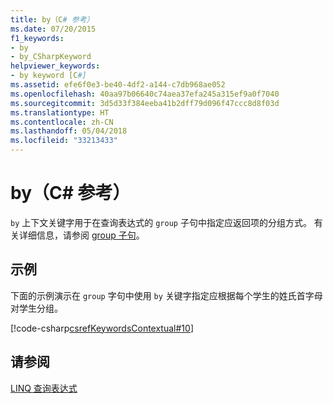 ```yaml
---
title: by（C# 参考）
ms.date: 07/20/2015
f1_keywords:
- by
- by_CSharpKeyword
helpviewer_keywords:
- by keyword [C#]
ms.assetid: efe6f0e3-be40-4df2-a144-c7db968ae052
ms.openlocfilehash: 40aa97b06640c74aea37efa245a315ef9a0f7040
ms.sourcegitcommit: 3d5d33f384eeba41b2dff79d096f47ccc8d8f03d
ms.translationtype: HT
ms.contentlocale: zh-CN
ms.lasthandoff: 05/04/2018
ms.locfileid: "33213433"
---
```

# <a name="by-c-reference"></a>by（C# 参考）
`by` 上下文关键字用于在查询表达式的 `group` 子句中指定应返回项的分组方式。 有关详细信息，请参阅 [group 子句](../../../csharp/language-reference/keywords/group-clause.md)。  
  
## <a name="example"></a>示例  
 下面的示例演示在 `group` 字句中使用 `by` 关键字指定应根据每个学生的姓氏首字母对学生分组。  
  
 [!code-csharp[csrefKeywordsContextual#10](../../../csharp/language-reference/keywords/codesnippet/CSharp/by_1.cs)]  
  
## <a name="see-also"></a>请参阅  
 [LINQ 查询表达式](../../../csharp/programming-guide/linq-query-expressions/index.md)
